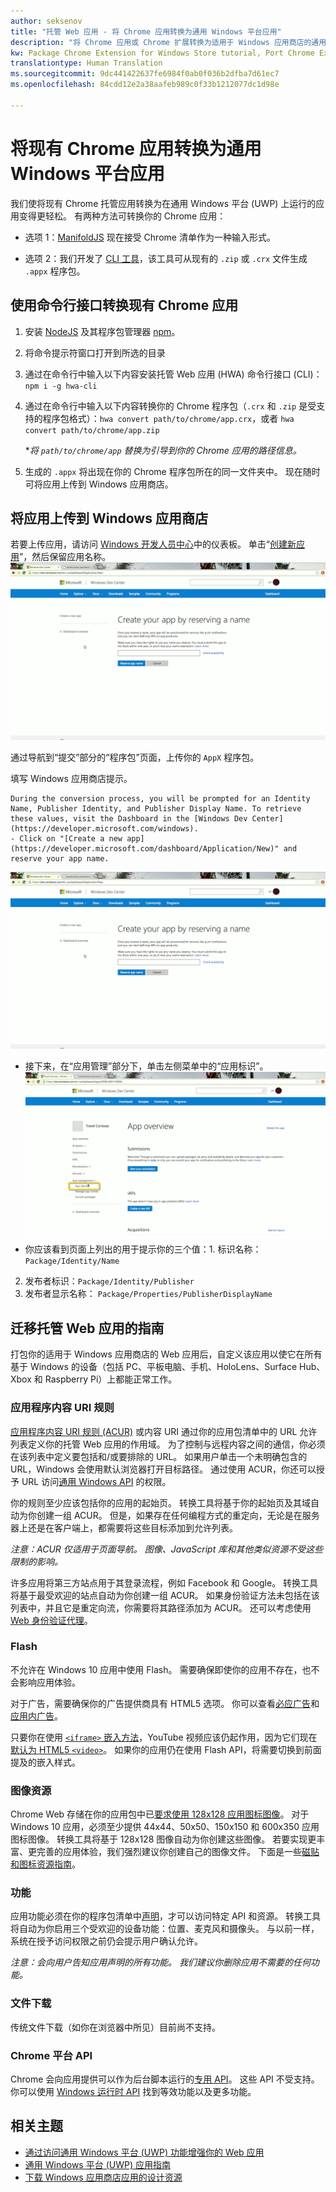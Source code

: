 ```yaml
---
author: seksenov
title: "托管 Web 应用 - 将 Chrome 应用转换为通用 Windows 平台应用"
description: "将 Chrome 应用或 Chrome 扩展转换为适用于 Windows 应用商店的通用 Windows 平台 (UWP) 应用。"
kw: Package Chrome Extension for Windows Store tutorial, Port Chrome Extension to Windows 10, How to convert Chrome App to Windows, How to add Chrome Extension to Windows Store, hwa-cli, Hosted Web Apps Command Line Interface CLI Tool, Install Chrome Extension on Windows 10 Device, convert .crx to .AppX
translationtype: Human Translation
ms.sourcegitcommit: 9dc441422637fe6984f0ab0f036b2dfba7d61ec7
ms.openlocfilehash: 84cdd12e2a38aafeb989c0f33b1212077dc1d98e

---
```


# <a name="convert-your-existing-chrome-app-to-a-universal-windows-platform-app"></a>将现有 Chrome 应用转换为通用 Windows 平台应用

我们使将现有 Chrome 托管应用转换为在通用 Windows 平台 (UWP) 上运行的应用变得更轻松。 有两种方法可转换你的 Chrome 应用：

- 选项 1：[ManifoldJS](http://manifoldjs.com/) 现在接受 Chrome 清单作为一种输入形式。 

- 选项 2：我们开发了 [CLI 工具](https://github.com/MicrosoftEdge/hwa-cli)，该工具可从现有的 `.zip` 或 `.crx` 文件生成 `.appx` 程序包。

## <a name="convert-your-existing-chrome-app-using-the-command-line-interface"></a>使用命令行接口转换现有 Chrome 应用

1. 安装 [NodeJS](https://nodejs.org/en/) 及其程序包管理器 [npm](https://www.npmjs.com/)。 


2. 将命令提示符窗口打开到所选的目录


3. 通过在命令行中输入以下内容安装托管 Web 应用 (HWA) 命令行接口 (CLI)： `npm i -g hwa-cli`

4. 通过在命令行中输入以下内容转换你的 Chrome 程序包（`.crx` 和 `.zip` 是受支持的程序包格式）：`hwa convert path/to/chrome/app.crx`，或者 `hwa convert path/to/chrome/app.zip`

    **将 `path/to/chrome/app` 替换为引导到你的 Chrome 应用的路径信息。*
    
5. 生成的 `.appx` 将出现在你的 Chrome 程序包所在的同一文件夹中。 现在随时可将应用上传到 Windows 应用商店。 

## <a name="uploading-your-app-to-the-windows-store"></a>将应用上传到 Windows 应用商店

若要上传应用，请访问 [Windows 开发人员中心](https://developer.microsoft.com/windows)中的仪表板。 单击“[创建新应用](https://developer.microsoft.com/dashboard/Application/New)”，然后保留应用名称。
![Windows 开发人员中心仪表板保留名称](images/hwa-to-uwp/reserve_a_name.png)


通过导航到“提交”部分的“程序包”页面，上传你的 `AppX` 程序包。

填写 Windows 应用商店提示。

    During the conversion process, you will be prompted for an Identity Name, Publisher Identity, and Publisher Display Name. To retrieve these values, visit the Dashboard in the [Windows Dev Center](https://developer.microsoft.com/windows).
    - Click on "[Create a new app](https://developer.microsoft.com/dashboard/Application/New)" and reserve your app name.
![Windows 开发人员中心仪表板保留名称](images/hwa-to-uwp/reserve_a_name.png)
 - 接下来，在“应用管理”部分下，单击左侧菜单中的“应用标识”。
    ![Windows 开发人员中心仪表板应用标识](images/hwa-to-uwp/app_identity.png)
 - 你应该看到页面上列出的用于提示你的三个值：1. 标识名称：`Package/Identity/Name`
 2. 发布者标识：`Package/Identity/Publisher`
 3. 发布者显示名称： `Package/Properties/PublisherDisplayName`


## <a name="guide-for-migrating-your-hosted-web-app"></a>迁移托管 Web 应用的指南

打包你的适用于 Windows 应用商店的 Web 应用后，自定义该应用以使它在所有基于 Windows 的设备（包括 PC、平板电脑、手机、HoloLens、Surface Hub、Xbox 和 Raspberry Pi）上都能正常工作。

### <a name="application-content-uri-rules"></a>应用程序内容 URI 规则

[应用程序内容 URI 规则 (ACUR)](/hwa-access-features.md) 或内容 URI 通过你的应用包清单中的 URL 允许列表定义你的托管 Web 应用的作用域。 为了控制与远程内容之间的通信，你必须在该列表中定义要包括和/或要排除的 URL。 如果用户单击一个未明确包含的 URL，Windows 会使用默认浏览器打开目标路径。 通过使用 ACUR，你还可以授予 URL 访问[通用 Windows API](https://msdn.microsoft.com/library/windows/apps/br211377.aspx) 的权限。

你的规则至少应该包括你的应用的起始页。 转换工具将基于你的起始页及其域自动为你创建一组 ACUR。 但是，如果存在任何编程方式的重定向，无论是在服务器上还是在客户端上，都需要将这些目标添加到允许列表。

*注意：ACUR 仅适用于页面导航。 图像、JavaScript 库和其他类似资源不受这些限制的影响。*

许多应用将第三方站点用于其登录流程，例如 Facebook 和 Google。 转换工具将基于最受欢迎的站点自动为你创建一组 ACUR。 如果身份验证方法未包括在该列表中，并且它是重定向流，你需要将其路径添加为 ACUR。 还可以考虑使用 [Web 身份验证代理](/hwa-access-features.md)。

### <a name="flash"></a>Flash

不允许在 Windows 10 应用中使用 Flash。 需要确保即使你的应用不存在，也不会影响应用体验。

对于广告，需要确保你的广告提供商具有 HTML5 选项。 你可以查看[必应广告](https://bingads.microsoft.com/)和[应用内广告](http://adsinapps.microsoft.com/)。

只要你在使用 [`<iframe>` 嵌入方法](https://developers.google.com/youtube/iframe_api_reference)，YouTube 视频应该仍起作用，因为它们现在[默认为 HTML5 `<video>`](http://youtube-eng.blogspot.com/2015/01/youtube-now-defaults-to-html5_27.html)。 如果你的应用仍在使用 Flash API，将需要切换到前面提及的嵌入样式。

### <a name="image-assets"></a>图像资源

Chrome Web 存储在你的应用包中已[要求使用 128x128 应用图标图像](https://developer.chrome.com/webstore/images)。 对于 Windows 10 应用，必须至少提供 44x44、50x50、150x150 和 600x350 应用图标图像。 转换工具将基于 128x128 图像自动为你创建这些图像。 若要实现更丰富、更完善的应用体验，我们强烈建议你创建自己的图像文件。 下面是一些[磁贴和图标资源指南](https://msdn.microsoft.com/library/windows/apps/mt412102.aspx)。

### <a name="capabilities"></a>功能

应用功能必须在你的程序包清单中[声明](https://msdn.microsoft.com/windows/uwp/packaging/app-capability-declarations)，才可以访问特定 API 和资源。 转换工具将自动为你启用三个受欢迎的设备功能：位置、麦克风和摄像头。 与以前一样，系统在授予访问权限之前仍会提示用户确认允许。

*注意：会向用户告知应用声明的所有功能。 我们建议你删除应用不需要的任何功能。*

### <a name="file-downloads"></a>文件下载

传统文件下载（如你在浏览器中所见）目前尚不支持。

### <a name="chrome-platform-apis"></a>Chrome 平台 API

Chrome 会向应用提供可以作为后台脚本运行的[专用 API](https://developer.chrome.com/apps/api_index)。 这些 API 不受支持。 你可以使用 [Windows 运行时 API](https://msdn.microsoft.com/library/windows/apps/br211377.aspx) 找到等效功能以及更多功能。

## <a name="related-topics"></a>相关主题

- [通过访问通用 Windows 平台 (UWP) 功能增强你的 Web 应用](/hwa-access-features.md)
- [通用 Windows 平台 (UWP) 应用指南](http://go.microsoft.com/fwlink/p/?LinkID=397871)
- [下载 Windows 应用商店应用的设计资源](https://msdn.microsoft.com/library/windows/apps/xaml/bg125377.aspx)



<!--HONumber=Dec16_HO1-->


